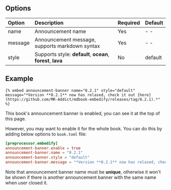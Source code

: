 ## Options

| Option  | Description                                                  | Required | Default |
| :------ | :----------------------------------------------------------- | :------- | :------ |
| name    | Announcement name                                            | Yes      | - -     |
| message | Announcement message, supports markdown syntax               | Yes      | - -     |
| style   | Supports style: **default**, **ocean**, **forest**, **lava** | No       | default |

## Example

<!-- embed ignore begin -->

```text
{% embed announcement-banner name="0.2.1" style="default" message="*Version **0.2.1** now has relased, check it out [here](https://github.com/MR-Addict/mdbook-embedify/releases/tag/0.2.1).*" %}
```

<!-- embed ignore end -->

This book's announcement banner is enabled, you can see it at the top of this page.

However, you may want to enable it for the whole book. You can do this by adding below options to `book.toml` file:

```toml
[preprocessor.embedify]
announcement-banner.enable = true
announcement-banner.name = "0.2.1"
announcement-banner.style = "default"
announcement-banner.message = "*Version **0.2.1** now has relased, check it out [here](https://github.com/MR-Addict/mdbook-embedify/releases/tag/0.2.1).*"
```

Note that announcement banner name must be **unique**, otherwise it won't be shown if there is another announcement banner with the same name when user closed it.
